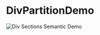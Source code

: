 # DivPartitionDemo
 
![Div Sections Semantic Demo](https://github.com/Pragnya7Prajapati/DivPartitionDemo/assets/142715731/a484d26b-b8a3-4734-828d-3323c86524fa)

